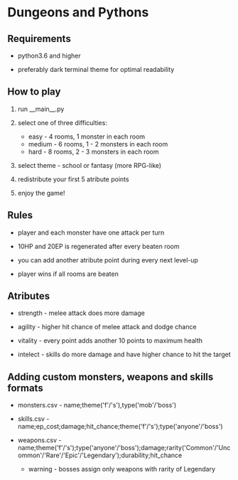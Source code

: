 # Dungeons and Pythons

## Requirements

-   python3.6 and higher

-   preferably dark terminal theme for optimal readability

## How to play

1. run \_\_main\_\_.py

2. select one of three difficulties:
    - easy - 4 rooms, 1 monster in each room
    - medium - 6 rooms, 1 - 2 monsters in each room
    - hard - 8 rooms, 2 - 3 monsters in each room
3. select theme - school or fantasy (more RPG-like)
4. redistribute your first 5 atribute points
5. enjoy the game!

## Rules

-   player and each monster have one attack per turn

-   10HP and 20EP is regenerated after every beaten room

-   you can add another atribute point during every next level-up

-   player wins if all rooms are beaten

## Atributes

-   strength - melee attack does more damage

-   agility - higher hit chance of melee attack and dodge chance

-   vitality - every point adds another 10 points to maximum health

-   intelect - skills do more damage and have higher chance to hit the target

## Adding custom monsters, weapons and skills formats

-   monsters.csv - name;theme('f'/'s'),type('mob'/'boss')

-   skills.csv - name;ep_cost;damage;hit_chance;theme('f'/'s');type('anyone'/'boss')

-   weapons.csv - name;theme('f'/'s');type('anyone'/'boss');damage;rarity('Common'/'Uncommon'/'Rare'/'Epic'/'Legendary');durability;hit_chance
    -   warning - bosses assign only weapons with rarity of Legendary
